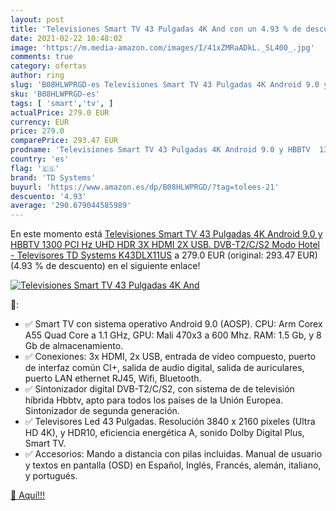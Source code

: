 ```yaml
---
layout: post
title: 'Televisiones Smart TV 43 Pulgadas 4K And con un 4.93 % de descuento'
date: 2021-02-22 10:48:02
image: 'https://m.media-amazon.com/images/I/41xZMRaADkL._SL400_.jpg'
comments: true
category: ofertas
author: ring
slug: 'B08HLWPRGD-es Televisiones Smart TV 43 Pulgadas 4K Android 9.0 y HBBTV...'
sku: 'B08HLWPRGD-es'
tags: [ 'smart','tv', ]
actualPrice: 279.0 EUR
currency: EUR
price: 279.0
comparePrice: 293.47 EUR
prodname: 'Televisiones Smart TV 43 Pulgadas 4K Android 9.0 y HBBTV  1300 PCI Hz UHD HDR  3X HDMI  2X USB. DVB-T2/C/S2  Modo Hotel - Televisores TD Systems K43DLX11US'
country: 'es'
flag: '🇪🇸'
brand: 'TD Systems'
buyurl: 'https://www.amazon.es/dp/B08HLWPRGD/?tag=tolees-21'
descuento: '4.93'
average: '290.679044585989'
---
```


En este momento está [Televisiones Smart TV 43 Pulgadas 4K Android 9.0 y HBBTV  1300 PCI Hz UHD HDR  3X HDMI  2X USB. DVB-T2/C/S2  Modo Hotel - Televisores TD Systems K43DLX11US](https://www.amazon.es/dp/B08HLWPRGD/?tag=tolees-21) a 279.0 EUR (original: 293.47 EUR) (4.93 %  de descuento) en el siguiente enlace!

[![Televisiones Smart TV 43 Pulgadas 4K And](https://m.media-amazon.com/images/I/41xZMRaADkL._SL400_.jpg)](https://www.amazon.es/dp/B08HLWPRGD/?tag=tolees-21)

🔎:

- ✅ Smart TV con sistema operativo Android 9.0 (AOSP). CPU: Arm Corex A55 Quad Core a 1.1 GHz, GPU: Mali 470x3 a 600 Mhz. RAM: 1.5 Gb, y 8 Gb de almacenamiento.
- ✅ Conexiones: 3x HDMI, 2x USB, entrada de vídeo compuesto, puerto de interfaz común CI+, salida de audio digital, salida de auriculares, puerto LAN ethernet RJ45, Wifi, Bluetooth.
- ✅ Sintonizador digital DVB-T2/C/S2, con sistema de de televisión híbrida Hbbtv, apto para todos los países de la Unión Europea. Sintonizador de segunda generación.
- ✅ Televisores Led 43 Pulgadas. Resolución 3840 x 2160 píxeles (Ultra HD 4K), y HDR10, eficiencia energética A, sonido Dolby Digital Plus, Smart TV.
- ✅ Accesorios: Mando a distancia con pilas incluidas. Manual de usuario y textos en pantalla (OSD) en Español, Inglés, Francés, alemán, italiano, y portugués.

[🛒 Aquí!!!](https://www.amazon.es/dp/B08HLWPRGD/?tag=tolees-21)
